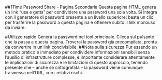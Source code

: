 ##1Time Password Share - Pagina Secondaria
Questa pagina HTML genera un link “usa e getta” per condividere una password una sola volta. Si integra con il generatore di password presente a un livello superiore: basta un clic per trasferire la password a questa pagina e ottenere subito il link monouso da inviare.

#Utilizzo rapido
Genera la password nel tool principale.
Clicca sul pulsante che la passa a questa pagina.
Troverai la password già precompilata, pronta da convertire in un link condivisibile.
##Nota sulla sicurezza
Pur essendo un metodo pratico e immediato per condividere informazioni sensibili senza l’ausilio di infrastrutture complesse, è importante considerare attentamente le implicazioni di sicurezza e le limitazioni di questo approccio, tenendo presente che – anche se crittografata – la password viene comunque trasmessa nell’URL, con i relativi rischi.

